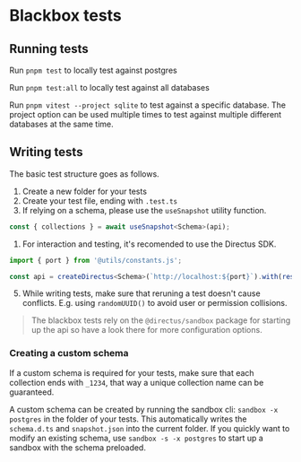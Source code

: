# Blackbox tests

## Running tests

Run `pnpm test` to locally test against postgres

Run `pnpm test:all` to locally test against all databases

Run `pnpm vitest --project sqlite` to test against a specific database. The project option can be used multiple times to
test against multiple different databases at the same time.

## Writing tests

The basic test structure goes as follows.

1. Create a new folder for your tests
2. Create your test file, ending with `.test.ts`
3. If relying on a schema, please use the `useSnapshot` utility function.

```ts
const { collections } = await useSnapshot<Schema>(api);
```

1. For interaction and testing, it's recomended to use the Directus SDK.

```ts
import { port } from '@utils/constants.js';

const api = createDirectus<Schema>(`http://localhost:${port}`).with(rest()).with(staticToken('admin'));
```

5. While writing tests, make sure that reruning a test doesn't cause conflicts. E.g. using `randomUUID()` to avoid user
   or permission collisions.

> The blackbox tests rely on the `@directus/sandbox` package for starting up the api so have a look there for more
> configuration options.

### Creating a custom schema

If a custom schema is required for your tests, make sure that each collection ends with `_1234`, that way a unique
collection name can be guaranteed.

A custom schema can be created by running the sandbox cli: `sandbox -x postgres` in the folder of your tests. This
automatically writes the `schema.d.ts` and `snapshot.json` into the current folder. If you quickly want to modify an
existing schema, use `sandbox -s -x postgres` to start up a sandbox with the schema preloaded.
